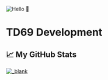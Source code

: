 ![Hello 👋](https://media.discordapp.net/attachments/778488602849574943/788269118218043422/Untitled_design.png?width=498&height=498)

# TD69 Development

## &#x1f4c8; My GitHub Stats
<!-- <NOTE: I will add space on top if I will enable this shit> <a href="https://github.com/totoydev69/Totoy">
  <img align="center" src="https://github-readme-stats.vercel.app/api/top-langs/?username=ncknmex&hide=lua,js,html,css,php,sql,python,c#,c++&title_color=ffffff&text_color=c9cacc&icon_color=2bbc8a&bg_color=1d1f21" />
</a>-->

<a href="https://github.com/totoydev69/Totoy">
  <img align="center" src="https://github-readme-stats.vercel.app/api?username=ncknmex&show_icons=true&line_height=27&count_private=true&title_color=ffffff&text_color=c9cacc&icon_color=2bbc8a&bg_color=1d1f21" alt="_blank" />
</a>
